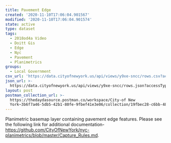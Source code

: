 ```yaml
---
title: Pavement Edge
created: '2020-11-10T17:06:04.901567'
modified: '2020-11-10T17:06:04.901574'
state: active
type: dataset
tags:
  - 2018od4a Video
  - Doitt Gis
  - Edge
  - Nyc
  - Pavement
  - Planimetrics
groups:
  - Local Government
csv_url: 'https://data.cityofnewyork.us/api/views/y9xe-sncc/rows.csv?accessType=DOWNLOAD'
json_url: >-
  https://data.cityofnewyork.us/api/views/y9xe-sncc/rows.json?accessType=DOWNLOAD
layout: post
postman_collection_url: >-
  https://thedaydasource.postman.co/workspace/City-of New
  York~3b6f7a46-5db5-42b1-80fe-9fbef41e3e06/collection/19fbec28-c6bb-4804-8047-4a018a495795
---
```

Planimetric basemap layer containing pavement edge features. Please see the following link for additional documentation- https://github.com/CityOfNewYork/nyc-planimetrics/blob/master/Capture_Rules.md.

